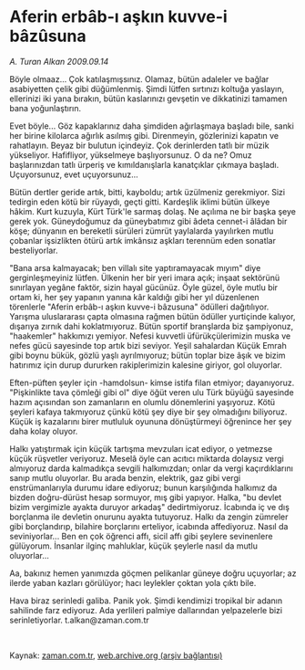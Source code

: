 # Aferin erbâb-ı aşkın kuvve-i bâzûsuna

*A. Turan Alkan 2009.09.14*

<tr><td class="metin" colspan="2" style="padding-top: 20px; padding-left: 5px; padding-right: 10px;">Böyle olmaaz... Çok katılaşmışsınız. Olamaz, bütün adaleler ve bağlar asabiyetten çelik gibi düğümlenmiş. Şimdi lütfen sırtınızı koltuğa yaslayın, ellerinizi iki yana bırakın, bütün kaslarınızı gevşetin ve dikkatinizi tamamen bana yoğunlaştırın.</td></tr><tr><td class="metin" colspan="2" style="padding-top: 20px; padding-left: 5px; padding-right: 10px;"><p>
<p>
<p> Evet böyle... Göz kapaklarınız daha şimdiden ağırlaşmaya başladı bile, sanki her birine kilolarca ağırlık asılmış gibi. Direnmeyin, gözlerinizi kapatın ve rahatlayın. Beyaz bir bulutun içindeyiz. Çok derinlerden tatlı bir müzik yükseliyor. Hafifliyor, yükselmeye başlıyorsunuz. O da ne? Omuz başlarınızdan tatlı ürperiş ve kımıldanışlarla kanatçıklar çıkmaya başladı. Uçuyorsunuz, evet uçuyorsunuz...
<p> Bütün dertler geride artık, bitti, kayboldu; artık üzülmeniz gerekmiyor. Sizi tedirgin eden kötü bir rüyaydı, geçti gitti. Kardeşlik iklimi bütün ülkeye hâkim. Kurt kuzuyla, Kürt Türk'le sarmaş dolaş. Ne açılıma ne bir başka şeye gerek yok. Güneydoğumuz da güneybatımız gibi âdeta cennet-i âlâdan bir köşe; dünyanın en bereketli sürüleri zümrüt yaylalarda yayılırken mutlu çobanlar işsizlikten ötürü artık imkânsız aşkları terennüm eden sonatlar besteliyorlar.
<p> "Bana arsa kalmayacak; ben villalı site yaptıramayacak mıyım" diye gerginleşmeyiniz lütfen. Ülkenin her bir yeri imara açık; inşaat sektörünü sınırlayan yegâne faktör, sizin hayal gücünüz. Öyle güzel, öyle mutlu bir ortam ki, her şey yapanın yanına kâr kaldığı gibi her yıl düzenlenen törenlerle "Aferin erbâb-ı aşkın kuvve-i bâzusuna" ödülleri dağıtılıyor. Yarışma uluslararası çapta olmasına rağmen bütün ödüller yurtiçinde kalıyor, dışarıya zırnık dahi koklatmıyoruz. Bütün sportif branşlarda biz şampiyonuz, "haakemler" hakkımızı yemiyor. Nefesi kuvvetli üfürükçülerimizin muska ve nefes gücü sayesinde top artık bizi seviyor. Yeşil sahalardan Küçük Emrah gibi boynu bükük, gözlü yaşlı ayrılmıyoruz; bütün toplar bize âşık ve bizim hatırımız için durup dururken rakiplerimizin kalesine giriyor, gol oluyorlar.
<p> Eften-püften şeyler için -hamdolsun- kimse istifa filan etmiyor; dayanıyoruz. "Pişkinlikte tava çömleği gibi ol" diye öğüt veren ulu Türk büyüğü sayesinde hazım açısından son zamanların en olumlu dönemlerini yaşıyoruz. Kötü şeyleri kafaya takmıyoruz çünkü kötü şey diye bir şey olmadığını biliyoruz. Küçük iş kazalarını birer mutluluk oyununa dönüştürmeyi öğrenince her şey daha kolay oluyor.
<p> Halkı yatıştırmak için küçük tartışma mevzuları icat ediyor, o yetmezse küçük rüşvetler veriyoruz. Meselâ öyle can acıtıcı miktarda dolaysız vergi almıyoruz darda kalmadıkça sevgili halkımızdan; onlar da vergi kaçırdıklarını sanıp mutlu oluyorlar. Bu arada benzin, elektrik, gaz gibi vergi enstrümanlarıyla durumu idare ediyoruz; bunun karşılığında halkımız da bizden doğru-dürüst hesap sormuyor, mış gibi yapıyor. Halka, "bu devlet bizim vergimizle ayakta duruyor arkadaş" dedirtmiyoruz. İcabında iç ve dış borçlanma ile devletin onurunu ayakta tutuyoruz. Halkı da zengin zümreler gibi borçlandırıp, bilahire borçlarını erteliyor, icabında affediyoruz. Nasıl da seviniyorlar... Ben en çok öğrenci affı, sicil affı gibi şeylere sevinenlere gülüyorum. İnsanlar ilginç mahluklar, küçük şeylerle nasıl da mutlu oluyorlar...
<p> Aa, bakınız hemen yanımızda göçmen pelikanlar güneye doğru uçuyorlar; az ilerde yaban kazları görülüyor; hacı leylekler çoktan yola çıktı bile.
<p> Hava biraz serinledi galiba. Panik yok. Şimdi kendimizi tropikal bir adanın sahilinde farz ediyoruz. Ada yerlileri palmiye dallarından yelpazelerle bizi serinletiyorlar. t.alkan@zaman.com.tr
<p><br/></p></p></p></p></p></p></p></p></p></p></td></tr>

Kaynak: [zaman.com.tr](http://zaman.com.tr/yazar.do?yazino=892095), [web.archive.org (arşiv bağlantısı)](http://web.archive.org/web/20090924231224/http://www.zaman.com.tr:80/yazar.do?yazino=892095)

